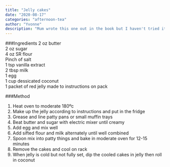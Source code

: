 ```yaml
---
title: "Jelly cakes"
date: "2020-08-17"
categories: "afternoon-tea"
author: "Yvonne"
description: "Mum wrote this one out in the book but I haven't tried it.  Hopefully they are as good as Georgie McLeod"
---
```

###Ingredients
2 oz butter  
2 oz sugar  
4 oz SR flour  
Pinch of salt  
1 tsp vanilla extract  
2 tbsp milk  
1 egg  
1 cup dessicated coconut  
1 packet of red jelly made to instructions on pack

###Method
1. Heat oven to moderate 180ºc
2. Make up the jelly according to instructions and put in the fridge
3. Grease and line patty pans or small muffin trays
4. Beat butter and sugar with electric mixer until creamy
5. Add egg and mix well
6. Add sifted flour and milk alternately until well combined
7. Spoon mix into patty things and bake in moderate oven for 12-15 minutes
8. Remove the cakes and cool on rack
9. When jelly is cold but not fully set, dip the cooled cakes in jelly then roll in coconut
